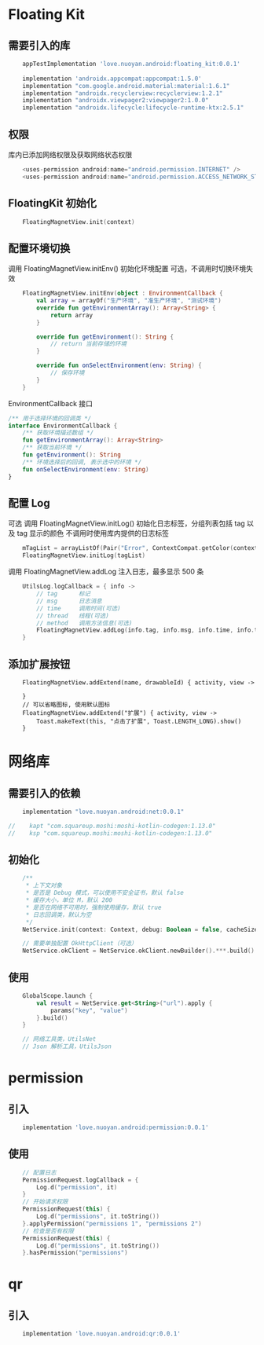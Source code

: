 
# Floating Kit

## 需要引入的库
``` gradle
    appTestImplementation 'love.nuoyan.android:floating_kit:0.0.1'
    
    implementation 'androidx.appcompat:appcompat:1.5.0'
    implementation "com.google.android.material:material:1.6.1"
    implementation "androidx.recyclerview:recyclerview:1.2.1"
    implementation "androidx.viewpager2:viewpager2:1.0.0"
    implementation "androidx.lifecycle:lifecycle-runtime-ktx:2.5.1"
```

## 权限

库内已添加网络权限及获取网络状态权限
```gradle
    <uses-permission android:name="android.permission.INTERNET" />
    <uses-permission android:name="android.permission.ACCESS_NETWORK_STATE" />
```

## FloatingKit 初始化

``` kotlin
    FloatingMagnetView.init(context)
```

## 配置环境切换

调用 FloatingMagnetView.initEnv() 初始化环境配置
可选，不调用时切换环境失效

``` kotlin
    FloatingMagnetView.initEnv(object : EnvironmentCallback {
        val array = arrayOf("生产环境", "准生产环境", "测试环境")
        override fun getEnvironmentArray(): Array<String> {
            return array
        }

        override fun getEnvironment(): String {
            // return 当前存储的环境
        }

        override fun onSelectEnvironment(env: String) {
            // 保存环境
        }
    }
```

EnvironmentCallback 接口
``` kotlin
/** 用于选择环境的回调类 */
interface EnvironmentCallback {
    /** 获取环境描述数组 */
    fun getEnvironmentArray(): Array<String>
    /** 获取当前环境 */
    fun getEnvironment(): String
    /** 环境选择后的回调, 表示选中的环境 */
    fun onSelectEnvironment(env: String)
}
```

## 配置 Log

可选
调用 FloatingMagnetView.initLog() 初始化日志标签，分组列表包括 tag 以及 tag 显示的颜色
不调用时使用库内提供的日志标签
``` kotlin
    mTagList = arrayListOf(Pair("Error", ContextCompat.getColor(context, R.color.log_error)))
    FloatingMagnetView.initLog(tagList)
```

调用 FloatingMagnetView.addLog 注入日志，最多显示 500 条
``` kotlin
    UtilsLog.logCallback = { info ->
        // tag      标记
        // msg      日志消息
        // time     调用时间(可选)
        // thread   线程(可选)
        // method   调用方法信息(可选)
        FloatingMagnetView.addLog(info.tag, info.msg, info.time, info.thread, info.method)
    }
```

## 添加扩展按钮

```
    FloatingMagnetView.addExtend(name, drawableId) { activity, view ->
        
    }
    // 可以省略图标, 使用默认图标
    FloatingMagnetView.addExtend("扩展") { activity, view ->
        Toast.makeText(this, "点击了扩展", Toast.LENGTH_LONG).show() 
    }
```



# 网络库

## 需要引入的依赖

``` gradle
    implementation "love.nuoyan.android:net:0.0.1"

//    kapt "com.squareup.moshi:moshi-kotlin-codegen:1.13.0"
//    ksp "com.squareup.moshi:moshi-kotlin-codegen:1.13.0"
```

## 初始化
``` kotlin
    /**
     * 上下文对象
     * 是否是 Debug 模式，可以使用不安全证书，默认 false
     * 缓存大小，单位 M，默认 200
     * 是否在网络不可用时，强制使用缓存，默认 true
     * 日志回调类，默认为空
     */
    NetService.init(context: Context, debug: Boolean = false, cacheSize: Int = 200, networkUnavailableForceCache: Boolean = true, logCallback : ((msg : String) -> Unit)? = null)

    // 需要单独配置 OkHttpClient（可选）
    NetService.okClient = NetService.okClient.newBuilder().***.build()
```

## 使用

``` kotlin
    GlobalScope.launch {
        val result = NetService.get<String>("url").apply {
            params("key", "value")
        }.build()
    }

    // 网络工具类，UtilsNet
    // Json 解析工具，UtilsJson
```

# permission

## 引入
``` groovy
    implementation 'love.nuoyan.android:permission:0.0.1'
```

## 使用

``` kotlin
    // 配置日志
    PermissionRequest.logCallback = {
        Log.d("permission", it)
    }
    // 开始请求权限
    PermissionRequest(this) {
        Log.d("permissions", it.toString())
    }.applyPermission("permissions 1", "permissions 2")
    // 检查是否有权限
    PermissionRequest(this) {
        Log.d("permissions", it.toString())
    }.hasPermission("permissions")
```

# qr

## 引入
``` groovy
    implementation 'love.nuoyan.android:qr:0.0.1'
```
